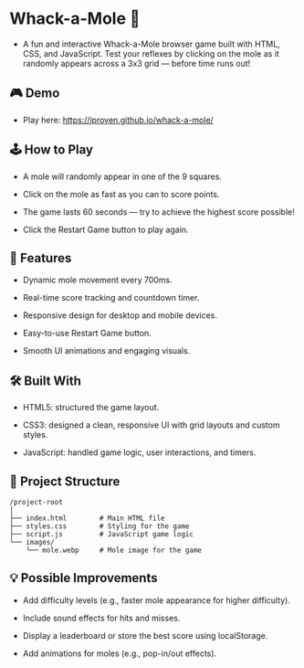 # Whack-a-Mole 🎯

- A fun and interactive Whack-a-Mole browser game built with HTML, CSS, and JavaScript. Test your reflexes by clicking on the mole as it randomly appears across a 3x3 grid — before time runs out!

## 🎮 Demo

- Play here: https://jproven.github.io/whack-a-mole/

## 🕹️ How to Play

- A mole will randomly appear in one of the 9 squares.

- Click on the mole as fast as you can to score points.

- The game lasts 60 seconds — try to achieve the highest score possible!

- Click the Restart Game button to play again.

## 🚀 Features

- Dynamic mole movement every 700ms.

- Real-time score tracking and countdown timer.

- Responsive design for desktop and mobile devices.

- Easy-to-use Restart Game button.

- Smooth UI animations and engaging visuals.

## 🛠️ Built With

- HTML5: structured the game layout.

- CSS3: designed a clean, responsive UI with grid layouts and custom styles.

- JavaScript: handled game logic, user interactions, and timers.

## 📂 Project Structure

    /project-root
    │
    ├── index.html        # Main HTML file
    ├── styles.css        # Styling for the game
    ├── script.js         # JavaScript game logic
    └── images/
        └── mole.webp     # Mole image for the game
    
## 💡 Possible Improvements

- Add difficulty levels (e.g., faster mole appearance for higher difficulty).

- Include sound effects for hits and misses.

- Display a leaderboard or store the best score using localStorage.

- Add animations for moles (e.g., pop-in/out effects).
